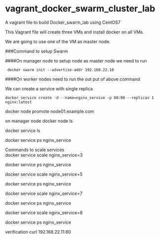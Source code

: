 # vagrant_docker_swarm_cluster_lab
A vagrant file to build Docker_swarm_lab using CentOS7




This Vagrant file will create three VMs and install docker on all VMs. 

We are going to use one of the VM as master node.

###Command to setup Swarm 

####On manager node
to setup node as master node we need to run  

     docker swarm init --advertise-addr 192.168.22.10
     
     
####On worker nodes
   need to run the out put of above command

We can create a service with single replica 

    docker service create -d --name=nginx_service -p 80:80 --replicas 1 nginx:latest

  
  
docker node promote node01.example.com
  
  
  
  
  
  
on manager node
    docker node ls

   docker service ls
  
  
   docker service ps nginx_service
   
 Commands to scale services   
   docker service scale nginx_service=3
   
   docker service ps nginx_service
   
   docker service scale nginx_service=5
   
   docker service ps nginx_service
   
   docker service scale nginx_service=7
   
   docker service ps nginx_service
   
   docker service scale nginx_service=8
   
   docker service ps nginx_service
   
   
   verification 
   curl 192.168.22.11:80
